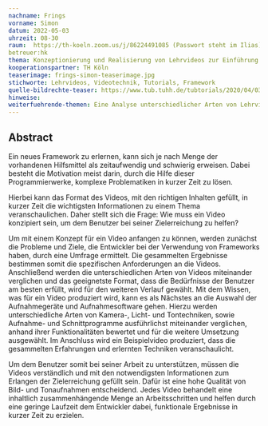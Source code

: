 ```yaml
---
nachname: Frings
vorname: Simon
datum: 2022-05-03
uhrzeit: 08-30
raum:  https://th-koeln.zoom.us/j/86224491085 (Passwort steht im Ilias) Präsentation
betreuer:hk
thema: Konzeptionierung und Realisierung von Lehrvideos zur Einführung in die Nutzung eines Frameworks
kooperationspartner: TH Köln
teaserimage: frings-simon-teaserimage.jpg
stichworte: Lehrvideos, Videotechnik, Tutorials, Framework
quelle-bildrechte-teaser: https://www.tub.tuhh.de/tubtorials/2020/04/03/schnell-und-einfach-screencasts-erstellen-kurzanleitung-zur-bildschirmaufzeichnung-mit-powerpoint/
hinweise:
weiterfuehrende-themen: Eine Analyse unterschiedlicher Arten von Lehrvideos und ihre Wirkung auf den resultierenden Lernerfolg | Einsatz von Videotechnik im Lehrbereich
---
```


## Abstract

Ein neues Framework zu erlernen, kann sich je nach Menge der vorhandenen Hilfsmittel als zeitaufwendig und schwierig erweisen. Dabei besteht die Motivation meist darin, durch die Hilfe dieser Programmierwerke, komplexe Problematiken in kurzer Zeit zu lösen.

Hierbei kann das Format des Videos, mit den richtigen Inhalten gefüllt, in kurzer Zeit die wichtigsten Informationen zu einem Thema veranschaulichen. Daher stellt sich die Frage: Wie muss ein Video konzipiert sein, um dem Benutzer bei seiner Zielerreichung zu helfen?

Um mit einem Konzept für ein Video anfangen zu können, werden zunächst die Probleme und Ziele, die Entwickler bei der Verwendung von Frameworks haben, durch eine Umfrage ermittelt. Die gesammelten Ergebnisse bestimmen somit die spezifischen Anforderungen an die Videos. Anschließend werden die unterschiedlichen Arten von Videos miteinander verglichen und das geeignetste Format, dass die Bedürfnisse der Benutzer am besten erfüllt, wird für den weiteren Verlauf gewählt. Mit dem Wissen, was für ein Video produziert wird, kann es als Nächstes an die Auswahl der Aufnahmegeräte und Aufnahmesoftware gehen. Hierzu werden unterschiedliche Arten von Kamera-, Licht- und Tontechniken, sowie Aufnahme- und Schnittprogramme ausführlichst miteinander verglichen, anhand ihrer Funktionalitäten bewertet und für die weitere Umsetzung ausgewählt. Im Anschluss wird ein Beispielvideo produziert, dass die gesammelten Erfahrungen und erlernten Techniken veranschaulicht.

Um dem Benutzer somit bei seiner Arbeit zu unterstützen, müssen die Videos verständlich und mit den notwendigsten Informationen zum Erlangen der Zielerreichung gefüllt sein. Dafür ist eine hohe Qualität von Bild- und Tonaufnahmen entscheidend. Jedes Video behandelt eine inhaltlich zusammenhängende Menge an Arbeitsschritten und helfen durch eine geringe Laufzeit dem Entwickler dabei, funktionale Ergebnisse in kurzer Zeit zu erzielen.
